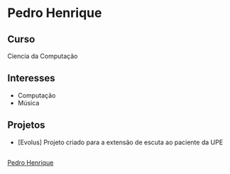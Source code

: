 # Pedro Henrique 

## Curso

Ciencia da Computação 

## Interesses

- Computação 
- Música 

## Projetos

- [Evolus]
    Projeto criado para a extensão de escuta ao paciente da UPE

##

[Pedro Henrique](https://github.com/Peedrohj/)
